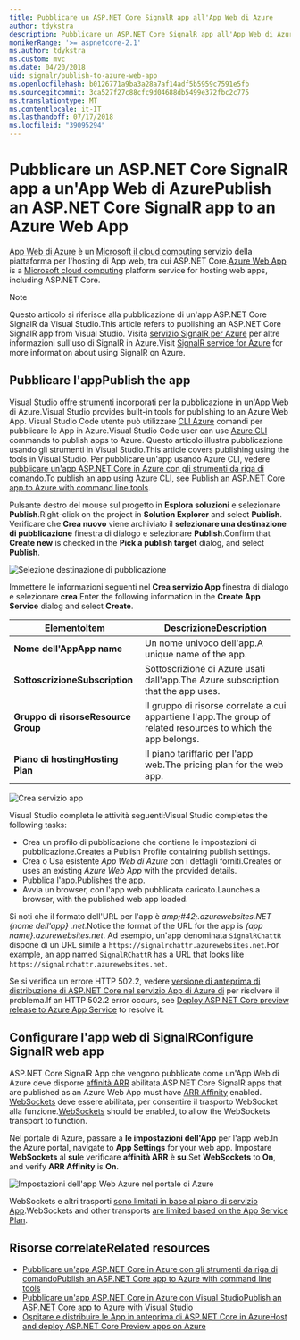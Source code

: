 ```yaml
---
title: Pubblicare un ASP.NET Core SignalR app all'App Web di Azure
author: tdykstra
description: Pubblicare un ASP.NET Core SignalR app all'App Web di Azure
monikerRange: '>= aspnetcore-2.1'
ms.author: tdykstra
ms.custom: mvc
ms.date: 04/20/2018
uid: signalr/publish-to-azure-web-app
ms.openlocfilehash: b0126771a9ba3a28a7af14adf5b5959c7591e5fb
ms.sourcegitcommit: 3ca527f27c88cfc9d04688db5499e372fbc2c775
ms.translationtype: MT
ms.contentlocale: it-IT
ms.lasthandoff: 07/17/2018
ms.locfileid: "39095294"
---
```

# <a name="publish-an-aspnet-core-signalr-app-to-an-azure-web-app"></a><span data-ttu-id="2a639-103">Pubblicare un ASP.NET Core SignalR app a un'App Web di Azure</span><span class="sxs-lookup"><span data-stu-id="2a639-103">Publish an ASP.NET Core SignalR app to an Azure Web App</span></span>

<span data-ttu-id="2a639-104">[App Web di Azure](/azure/app-service/app-service-web-overview) è un [Microsoft il cloud computing](https://azure.microsoft.com/) servizio della piattaforma per l'hosting di App web, tra cui ASP.NET Core.</span><span class="sxs-lookup"><span data-stu-id="2a639-104">[Azure Web App](/azure/app-service/app-service-web-overview) is a [Microsoft cloud computing](https://azure.microsoft.com/) platform service for hosting web apps, including ASP.NET Core.</span></span>

> [!NOTE]
> <span data-ttu-id="2a639-105">Questo articolo si riferisce alla pubblicazione di un'app ASP.NET Core SignalR da Visual Studio.</span><span class="sxs-lookup"><span data-stu-id="2a639-105">This article refers to publishing an ASP.NET Core SignalR app from Visual Studio.</span></span> <span data-ttu-id="2a639-106">Visita [servizio SignalR per Azure](https://azure.microsoft.com/en-gb/services/signalr-service?) per altre informazioni sull'uso di SignalR in Azure.</span><span class="sxs-lookup"><span data-stu-id="2a639-106">Visit [SignalR service for Azure](https://azure.microsoft.com/en-gb/services/signalr-service?) for more information about using SignalR on Azure.</span></span>

## <a name="publish-the-app"></a><span data-ttu-id="2a639-107">Pubblicare l'app</span><span class="sxs-lookup"><span data-stu-id="2a639-107">Publish the app</span></span>

<span data-ttu-id="2a639-108">Visual Studio offre strumenti incorporati per la pubblicazione in un'App Web di Azure.</span><span class="sxs-lookup"><span data-stu-id="2a639-108">Visual Studio provides built-in tools for publishing to an Azure Web App.</span></span> <span data-ttu-id="2a639-109">Visual Studio Code utente può utilizzare [CLI Azure](/cli/azure) comandi per pubblicare le App in Azure.</span><span class="sxs-lookup"><span data-stu-id="2a639-109">Visual Studio Code user can use [Azure CLI](/cli/azure) commands to publish apps to Azure.</span></span> <span data-ttu-id="2a639-110">Questo articolo illustra pubblicazione usando gli strumenti in Visual Studio.</span><span class="sxs-lookup"><span data-stu-id="2a639-110">This article covers publishing using the tools in Visual Studio.</span></span> <span data-ttu-id="2a639-111">Per pubblicare un'app usando Azure CLI, vedere [pubblicare un'app ASP.NET Core in Azure con gli strumenti da riga di comando](xref:tutorials/publish-to-azure-webapp-using-cli).</span><span class="sxs-lookup"><span data-stu-id="2a639-111">To publish an app using Azure CLI, see [Publish an ASP.NET Core app to Azure with command line tools](xref:tutorials/publish-to-azure-webapp-using-cli).</span></span>

<span data-ttu-id="2a639-112">Pulsante destro del mouse sul progetto in **Esplora soluzioni** e selezionare **Publish**.</span><span class="sxs-lookup"><span data-stu-id="2a639-112">Right-click on the project in **Solution Explorer** and select **Publish**.</span></span> <span data-ttu-id="2a639-113">Verificare che **Crea nuovo** viene archiviato il **selezionare una destinazione di pubblicazione** finestra di dialogo e selezionare **Publish**.</span><span class="sxs-lookup"><span data-stu-id="2a639-113">Confirm that **Create new** is checked in the **Pick a publish target** dialog, and select **Publish**.</span></span>

![Selezione destinazione di pubblicazione](publish-to-azure-web-app/_static/pick-publish-target-dialog.png)

<span data-ttu-id="2a639-115">Immettere le informazioni seguenti nel **Crea servizio App** finestra di dialogo e selezionare **crea**.</span><span class="sxs-lookup"><span data-stu-id="2a639-115">Enter the following information in the **Create App Service** dialog and select **Create**.</span></span>

| <span data-ttu-id="2a639-116">Elemento</span><span class="sxs-lookup"><span data-stu-id="2a639-116">Item</span></span> | <span data-ttu-id="2a639-117">Descrizione</span><span class="sxs-lookup"><span data-stu-id="2a639-117">Description</span></span> |
| ---- | ----------- |
| <span data-ttu-id="2a639-118">**Nome dell'App**</span><span class="sxs-lookup"><span data-stu-id="2a639-118">**App name**</span></span> | <span data-ttu-id="2a639-119">Un nome univoco dell'app.</span><span class="sxs-lookup"><span data-stu-id="2a639-119">A unique name of the app.</span></span> |
| <span data-ttu-id="2a639-120">**Sottoscrizione**</span><span class="sxs-lookup"><span data-stu-id="2a639-120">**Subscription**</span></span> | <span data-ttu-id="2a639-121">Sottoscrizione di Azure usati dall'app.</span><span class="sxs-lookup"><span data-stu-id="2a639-121">The Azure subscription that the app uses.</span></span> |
| <span data-ttu-id="2a639-122">**Gruppo di risorse**</span><span class="sxs-lookup"><span data-stu-id="2a639-122">**Resource Group**</span></span> | <span data-ttu-id="2a639-123">Il gruppo di risorse correlate a cui appartiene l'app.</span><span class="sxs-lookup"><span data-stu-id="2a639-123">The group of related resources to which the app belongs.</span></span>  |
| <span data-ttu-id="2a639-124">**Piano di hosting**</span><span class="sxs-lookup"><span data-stu-id="2a639-124">**Hosting Plan**</span></span> | <span data-ttu-id="2a639-125">Il piano tariffario per l'app web.</span><span class="sxs-lookup"><span data-stu-id="2a639-125">The pricing plan for the web app.</span></span> |

![Crea servizio app](publish-to-azure-web-app/_static/create-app-service-dialog.png)

<span data-ttu-id="2a639-127">Visual Studio completa le attività seguenti:</span><span class="sxs-lookup"><span data-stu-id="2a639-127">Visual Studio completes the following tasks:</span></span>

* <span data-ttu-id="2a639-128">Crea un profilo di pubblicazione che contiene le impostazioni di pubblicazione.</span><span class="sxs-lookup"><span data-stu-id="2a639-128">Creates a Publish Profile containing publish settings.</span></span>
* <span data-ttu-id="2a639-129">Crea o Usa esistente *App Web di Azure* con i dettagli forniti.</span><span class="sxs-lookup"><span data-stu-id="2a639-129">Creates or uses an existing *Azure Web App* with the provided details.</span></span>
* <span data-ttu-id="2a639-130">Pubblica l'app.</span><span class="sxs-lookup"><span data-stu-id="2a639-130">Publishes the app.</span></span>
* <span data-ttu-id="2a639-131">Avvia un browser, con l'app web pubblicata caricato.</span><span class="sxs-lookup"><span data-stu-id="2a639-131">Launches a browser, with the published web app loaded.</span></span>

<span data-ttu-id="2a639-132">Si noti che il formato dell'URL per l'app è *amp;#42;.azurewebsites.NET {nome dell'app} .net*.</span><span class="sxs-lookup"><span data-stu-id="2a639-132">Notice the format of the URL for the app is *{app name}.azurewebsites.net*.</span></span> <span data-ttu-id="2a639-133">Ad esempio, un'app denominata `SignalRChattR` dispone di un URL simile a `https://signalrchattr.azurewebsites.net`.</span><span class="sxs-lookup"><span data-stu-id="2a639-133">For example, an app named `SignalRChattR` has a URL that looks like `https://signalrchattr.azurewebsites.net`.</span></span>

<span data-ttu-id="2a639-134">Se si verifica un errore HTTP 502.2, vedere [versione di anteprima di distribuzione di ASP.NET Core nel servizio App di Azure di](xref:host-and-deploy/azure-apps/index) per risolvere il problema.</span><span class="sxs-lookup"><span data-stu-id="2a639-134">If an HTTP 502.2 error occurs, see [Deploy ASP.NET Core preview release to Azure App Service](xref:host-and-deploy/azure-apps/index) to resolve it.</span></span>

## <a name="configure-signalr-web-app"></a><span data-ttu-id="2a639-135">Configurare l'app web di SignalR</span><span class="sxs-lookup"><span data-stu-id="2a639-135">Configure SignalR web app</span></span>

<span data-ttu-id="2a639-136">ASP.NET Core SignalR App che vengono pubblicate come un'App Web di Azure deve disporre [affinità ARR](https://en.wikipedia.org/wiki/Application_Request_Routing) abilitata.</span><span class="sxs-lookup"><span data-stu-id="2a639-136">ASP.NET Core SignalR apps that are published as an Azure Web App must have [ARR Affinity](https://en.wikipedia.org/wiki/Application_Request_Routing) enabled.</span></span> <span data-ttu-id="2a639-137">[WebSockets](xref:fundamentals/websockets) deve essere abilitata, per consentire il trasporto WebSocket alla funzione.</span><span class="sxs-lookup"><span data-stu-id="2a639-137">[WebSockets](xref:fundamentals/websockets) should be enabled, to allow the WebSockets transport to function.</span></span>

<span data-ttu-id="2a639-138">Nel portale di Azure, passare a **le impostazioni dell'App** per l'app web.</span><span class="sxs-lookup"><span data-stu-id="2a639-138">In the Azure portal, navigate to **App Settings** for your web app.</span></span> <span data-ttu-id="2a639-139">Impostare **WebSockets** al **sul**e verificare **affinità ARR** è **su**.</span><span class="sxs-lookup"><span data-stu-id="2a639-139">Set **WebSockets** to **On**, and verify **ARR Affinity** is **On**.</span></span>

![Impostazioni dell'app Web Azure nel portale di Azure](publish-to-azure-web-app/_static/azure-web-app-settings.png)

 <span data-ttu-id="2a639-141">WebSockets e altri trasporti [sono limitati in base al piano di servizio App](/azure/azure-subscription-service-limits#app-service-limits).</span><span class="sxs-lookup"><span data-stu-id="2a639-141">WebSockets and other transports [are limited based on the App Service Plan](/azure/azure-subscription-service-limits#app-service-limits).</span></span>

## <a name="related-resources"></a><span data-ttu-id="2a639-142">Risorse correlate</span><span class="sxs-lookup"><span data-stu-id="2a639-142">Related resources</span></span>

* [<span data-ttu-id="2a639-143">Pubblicare un'app ASP.NET Core in Azure con gli strumenti da riga di comando</span><span class="sxs-lookup"><span data-stu-id="2a639-143">Publish an ASP.NET Core app to Azure with command line tools</span></span>](xref:tutorials/publish-to-azure-webapp-using-cli?tabs=windows)
* [<span data-ttu-id="2a639-144">Pubblicare un'app ASP.NET Core in Azure con Visual Studio</span><span class="sxs-lookup"><span data-stu-id="2a639-144">Publish an ASP.NET Core app to Azure with Visual Studio</span></span>](xref:tutorials/publish-to-azure-webapp-using-vs)
* [<span data-ttu-id="2a639-145">Ospitare e distribuire le App in anteprima di ASP.NET Core in Azure</span><span class="sxs-lookup"><span data-stu-id="2a639-145">Host and deploy ASP.NET Core Preview apps on Azure</span></span>](xref:host-and-deploy/azure-apps/index#deploy-aspnet-core-preview-release-to-azure-app-service)
